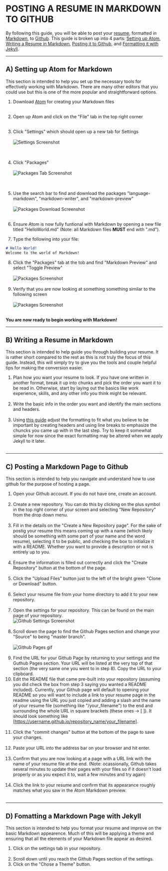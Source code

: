 # **POSTING A RESUME IN MARKDOWN TO GITHUB**

By following this guide, you will be able to post your [resume](https://bochk44.github.io/KBochResume.github/Resume), formatted in [Markdown](https://www.markdownguide.org/), to [Github](https://github.com/). This guide is broken up into 4 parts: <a href="#first_step">Setting up Atom</a>, <a href="#second_step">Writing a Resume in Markdown</a>, <a href="#third_step">Posting it to Github</a>, and <a href="#fourth_step">Formatting it with Jekyll</a>.

---

## A) <a id="first_step">Setting up Atom for Markdown</a>


This section is intended to help you set up the necessary tools for effectively working with Markdown. There are many other editors that you could use but this is one of the more popular and straightforward options.

  1. Download [Atom](https://atom.io/) for creating your Markdown files <br> <br>
  2. Open up Atom and click on the "File" tab in the top right corner <br> <br>
  3. Click "Settings" which should open up a new tab for Settings<br> <br>
![Settings Screenshot](README_Pictures/Screenshot1.jpg) <br> <br> <br>
  4. Click "Packages"<br> <br>
![Packages Tab Screenshot](README_Pictures/Screenshot2.png) <br> <br> <br>
  5. Use the search bar to find and download the packages "language-markdown", "markdown-writer", and "markdown-preview" <br> <br>
![Packages Download Screenshot](README_Pictures/Screenshot3.png) <br> <br>

  6. Ensure Atom is now fully funtional with Markdown by opening a new file titled "HelloWorld.md" (Note: all Markdown files __MUST__ end with ".md").
  7. Type the following into your file:<br>
```markdown
# Hello World!
Welcome to the world of Markdown!
```
  8. Click the "Packages" tab at the tob and find "Markdown Preview" and select "Toggle Preview" <br> <br>
![Packages Screenshot](README_Pictures/Screenshot4.png) <br> <br>
  9. Verify that you are now looking at something something similar to the following screen <br> <br>
![Packages Screenshot](README_Pictures/Screenshot5.png) <br> <br>

**You are now ready to begin working with Markdown!**

---

## B) <a id="second_step">Writing a Resume in Markdown</a>


This section is intended to help guide you through building your resume. It is rather short compared to the rest as this is not truly the focus of this guide. Instead, this will simply try to give you the tools and couple helpful tips for making the conversion easier. <br>

  1. Plan how you want your resume to look. If you have one written in another format, break it up into chunks and pick the order you want it to be read in. Otherwise, start by laying out the basics like work experience, skills, and any other info you think might be relevant. <br> <br>
  2. Write the basic info in the order you want and identify the main sections and headers. <br> <br>
  3. Using [this guide](https://github.com/adam-p/markdown-here/wiki/Markdown-Cheatsheet) adjust the formatting to fit what you believe to be important by creating headers and using line breaks to emphasize the chuncks you came up with in the last step. Try to keep it somewhat simple for now since the exact formatting may be altered when we apply Jekyll to it later. <br> <br>

---

## C) <a id="third_step">Posting a Markdown Page to Github</a>


This section is intended to help you navigate and understand how to use github for the purpose of hosting a page. <br>

  1. Open your Github account. If you do not have one, create an account. <br> <br>
  2. Create a new repository. You can do this by clicking on the plus symbol in the top right corner of your screen and selecting "New Repository" from the drop down menu. <br> <br>
  3. Fill in the details on the "Create a New Repository page". For the sake of postig your resume this means coming up with a name (which likely should be something with some part of your name and the word resume), selecting it to be public, and checking the box to initialize it with a README. Whether you want to provide a description or not is entirely up to you. <br> <br>
  4. Ensure the information is filled out correctly and click the "Create Repository" button at the bottom of the page. <br> <br>
  5. Click the "Upload Files" button just to the left of the bright green "Clone or Download" button. <br> <br>
  6. Select your resume file from your home directory to add it to your new repository. <br> <br>
  7. Open the settings for your repository. This can be found on the main page of your repository. <br>
  ![Github Settings Screenshot](README_Pictures/Screenshot6.png) <br> <br>
  8. Scroll down the page to find the Github Pages section and change your "Source" to being "master branch".<br> <br>
  ![Github Pages gif](README_gifs/enable_github_pages.gif) <br> <br>
  9. Find the URL for your Github Page by returning to your settings and the Guthub Pages section. Your URL will be listed at the very top of that section (the very same one you went to in step 8). Copy the URL to your clipboard.
  10. Edit the README file that came pre-built into your repository (assuming you did check the box from step 3 saying you wanted a README included). Currently, your Github page will default to opening your README so you will want to include a link to your resume page in the readme using the URL you just copied and adding a slash and the name of your resume file (something like "/your_filename") to the end and surrounding the whole URL in square brackets (these ones -> [ ]). It should look something like [https://username.github.io/repository_name/your_filename]. <br> <br>
  11. Click the "commit changes" button at the bottom of the page to save your changes. <br> <br>
  12. Paste your URL into the address bar on your browser and hit enter. <br> <br>
  13. Confirm that you are now looking at a page with a URL link with the name of your resume file at the end. (Note: ocassionally, Github takes several minutes to update their pages with your files so if it doesn't load properly or as you expect it to, wait a few minutes and try again) <br> <br>
  14. Click the link to your resume and confirm that its appearance roughly matches what you saw in the Atom Markdown preview. <br> <br>
  
  

---

## D) <a id="fourth_step">Fomatting a Markdown Page with Jekyll</a>


This section is intended to help you format your resume and improve on the basic Markdown appearence. Much of this will be applying a theme and ensuring that all the elements of your Markdown file appear as desired. <br>

  1. Click on the settings tab in your repository. <br> <br>
  2. Scroll down until you reach the Github Pages section of the settings.
  3. Click on the "Chose a Theme" button.
